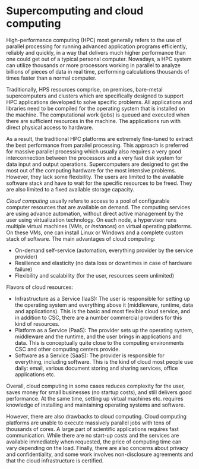 # Supercomputing and cloud computing

High-performance computing (HPC) most generally refers to the use of parallel
processing for running advanced application programs efficiently, reliably and
quickly, in a way that delivers much higher performance than one could get out
of a typical personal computer. Nowadays, a HPC system can utilize thousands or more
processors working in parallel to analyze billions of pieces of data in real
time, performing calculations thousands of times faster than a normal
computer.

Traditionally, HPS resources comprise, on premises, bare-metal
supercomputers and clusters which are specifically designed to support HPC
applications developed to solve specific problems. All applications and
libraries need to be compiled for the operating system that is installed on
the machine. The computational work (jobs) is queued and executed when there
are sufficient resources in the machine. The applications run with direct
physical access to hardware.

As a result, the traditional HPC platforms are extremely fine-tuned to extract the
best performance from parallel processing. This approach is preferred for massive
parallel processing which usually also requires a very good interconnection
between the processors and a very fast disk system for data input and output
operations. Supercomputers are designed to get the most out of the computing
hardware for the most intensive problems. However, they lack some flexibility. The
users are limited to the available software stack and have to wait for the
specific resources to be freed. They are also limited to a fixed available storage capacity.

_Cloud computing_ usually refers to access to a pool of configurable
computer resources that are available on demand. The computing services
are using advance automation, without direct active management by the user
using virtualization technology. On each node, a hypervisor runs multiple
virtual machines (VMs, or _instances_) on virtual operating platforms. On
these VMs, one can install Linux or Windows and a complete custom stack of
software. The main advantages of cloud computing:

* On-demand self-service (automation, everything provider by the service
  provider)
* Resilience and elasticity (no data loss or downtimes in case of hardware
  failure)
* Flexibility and scalability (for the user, resources seem unlimited)

Flavors of cloud resources:
* Infrastructure as a Service (IaaS): The user is responsible for setting up the operating system
and everything above it (middleware, runtime, data and applications). This is the basic and most 
flexible cloud service, and in addition to CSC, there are a number commercial providers for this kind
of resources.
* Platform as a Service (PaaS): The provider sets up the operating system, middleware and the runtime,
and the user brings in applications and data. This is conceptually quite close to the computing environments
CSC and other computing centers provide.
* Software as a Service (SaaS): The provider is responsible for everything, including software.
This is the kind of cloud most people use daily: email, various document storing and sharing services, office applications etc.

Overall, cloud computing in some cases reduces complexity for the user, saves money for
small businesses (no startup costs), and still delivers good performance.
At the same time, setting up virtual machines etc. requires knowledge of
installing and maintaining operating systems and software.

However, there are also drawbacks to cloud computing. Cloud computing
platforms are unable to execute massively parallel jobs with tens of thousands
of cores. A large part of scientific applications requires fast
communication. While there are no start-up costs and the services are
available immediately when requested, the price of computing time can
vary depending on the load. Finally, there are also concerns about privacy and
confidentiality, and some work involves non-disclosure agreements and that the cloud
infrastructure is certified.
